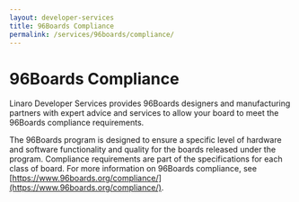 ```yaml
---
layout: developer-services
title: 96Boards Compliance
permalink: /services/96boards/compliance/
---
```

# 96Boards Compliance

Linaro Developer Services provides 96Boards designers and manufacturing partners with expert advice and services to allow your board to meet the 96Boards compliance requirements.   

The 96Boards program is designed to ensure a specific level of hardware and software functionality and quality for the boards released under the program. Compliance requirements are part of the specifications for each class of board.  For more information on 96Boards compliance, see [https://www.96boards.org/compliance/](https://www.96boards.org/compliance/). 